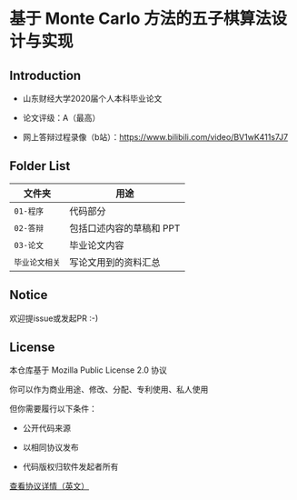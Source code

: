 # 基于 Monte Carlo 方法的五子棋算法设计与实现

## Introduction

- 山东财经大学2020届个人本科毕业论文

- 论文评级：A（最高）

- 网上答辩过程录像（b站）：https://www.bilibili.com/video/BV1wK411s7J7

## Folder List

| 文件夹         | 用途                     |
| -------------- | ------------------------ |
| `01-程序`      | 代码部分                 |
| `02-答辩`      | 包括口述内容的草稿和 PPT |
| `03-论文`      | 毕业论文内容             |
| `毕业论文相关` | 写论文用到的资料汇总     |

## Notice

欢迎提issue或发起PR :-)

## License

本仓库基于 Mozilla Public License 2.0 协议

你可以作为商业用途、修改、分配、专利使用、私人使用

但你需要履行以下条件：

- 公开代码来源

- 以相同协议发布

- 代码版权归软件发起者所有

[查看协议详情（英文）](LICENSE)
